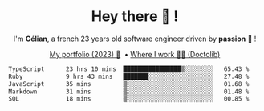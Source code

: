 <h1 align="center">Hey there 👋 !</h1>

<p align="center">I'm <b>Célian</b>, a french 23 years old software engineer driven by <b>passion</b> 👀 !</p>
<p align="center">
  <a href="https://celian.cloud">My portfolio (2023) 🚀</a> 
  ‎ •‎ 
  <a href="https://doctolib.com">Where I work 👨‍⚕️ (Doctolib)</a> 
</p>

<!--START_SECTION:waka-->

```txt
TypeScript      23 hrs 10 mins  ████████████████▒░░░░░░░░   65.43 %
Ruby            9 hrs 43 mins   ███████░░░░░░░░░░░░░░░░░░   27.48 %
JavaScript      35 mins         ▒░░░░░░░░░░░░░░░░░░░░░░░░   01.68 %
Markdown        31 mins         ▒░░░░░░░░░░░░░░░░░░░░░░░░   01.48 %
SQL             18 mins         ▒░░░░░░░░░░░░░░░░░░░░░░░░   00.85 %
```

<!--END_SECTION:waka-->
